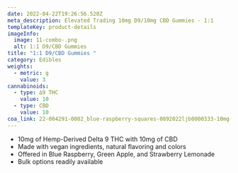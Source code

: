 ```yaml
---
date: 2022-04-22T19:26:56.520Z
meta_description: Elevated Trading 10mg D9/10mg CBD Gummies - 1:1
templateKey: product-details
imageInfo:
  image: 11-combo-.png
  alt: 1:1 D9/CBD Gummies
title: "1:1 D9/CBD Gummies "
category: Edibles
weights:
  - metric: g
    value: 3
cannabinoids:
  - type: ∆9 THC
    value: 10
  - type: CBD
    value: 10
coa_link: 22-004291-0002_blue-raspberry-squares-0892022ljb0000333-10mg-d9-10mg-cbd.pdf
---
```

* 10mg of Hemp-Derived Delta 9 THC with 10mg of CBD
* Made with vegan ingredients, natural flavoring and colors
* Offered in Blue Raspberry, Green Apple, and Strawberry Lemonade
* Bulk options readily available
